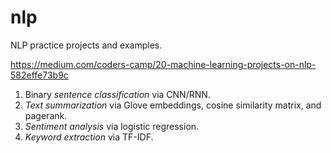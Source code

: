 # nlp
NLP practice projects and examples.

https://medium.com/coders-camp/20-machine-learning-projects-on-nlp-582effe73b9c

1. Binary *sentence classification* via CNN/RNN.
2. *Text summarization* via Glove embeddings, cosine similarity matrix, and pagerank.
3. *Sentiment analysis* via logistic regression.
4. *Keyword extraction* via TF-IDF.
